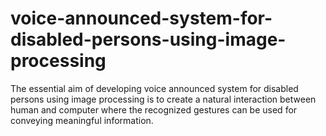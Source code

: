 # voice-announced-system-for-disabled-persons-using-image-processing
The essential aim of developing voice announced system for disabled persons using image processing is to create a natural interaction between human and computer where the recognized gestures can be used for conveying meaningful information.
